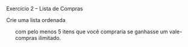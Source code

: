  Exercício 2 – Lista de Compras
 
Crie uma lista ordenada <ol>com pelo menos 5 itens que você compraria se ganhasse um vale-compras ilimitado.